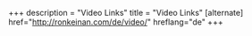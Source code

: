 +++
description = "Video Links"
title = "Video Links"
[alternate]
href="http://ronkeinan.com/de/video/"
hreflang="de"
+++
